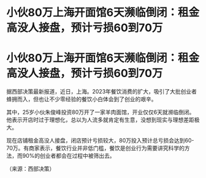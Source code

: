 # 小伙80万上海开面馆6天濒临倒闭：租金高没人接盘，预计亏损60到70万

# 小伙80万上海开面馆6天濒临倒闭：租金高没人接盘，预计亏损60到70万

据西部决策最新报道，近日，上海。2023年餐饮消费的扩大，吸引了大批创业者蜂拥而入，但也让不少零经验的餐饮小白体会到了创业的艰辛。

其中，25岁小伙朱俊峰投资80万开了一家羊肉面馆，开业仅仅6天就濒临倒闭。他表示开店时过于理想化，总以为人流多就肯定有生意，没想到现实与理想差距极大。

现在店铺租金高没人接盘，闭店预计亏损较大，80万投入预计总亏损会达到60-70万。有商家表示，餐饮行业并非低门槛，餐饮是创业行为需要讲究科学的方法，而90%的创业者都会在过程中被筛出去。

（来源：西部决策）

